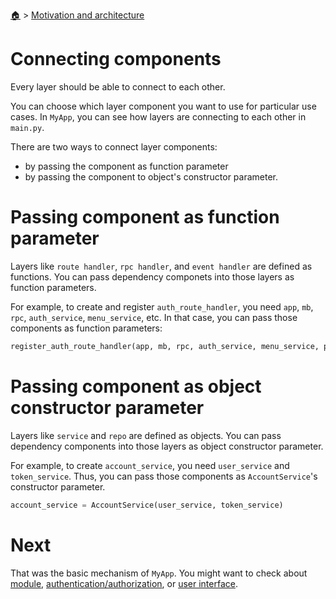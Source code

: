 <!--startTocHeader-->
[🏠](../README.md) > [Motivation and architecture](README.md)
# Connecting components
<!--endTocHeader-->

Every layer should be able to connect to each other.

You can choose which layer component you want to use for particular use cases. In `MyApp`, you can see how layers are connecting to each other in `main.py`.

There are two ways to connect layer components:

- by passing the component as function parameter
- by passing the component to object's constructor parameter.

# Passing component as function parameter

Layers like `route handler`, `rpc handler`, and `event handler` are defined as functions. You can pass dependency componets into those layers as function parameters.

For example, to create and register `auth_route_handler`, you need `app`, `mb`, `rpc`, `auth_service`, `menu_service`, etc. In that case, you can pass those components as function parameters:

```python
register_auth_route_handler(app, mb, rpc, auth_service, menu_service, page_template, enable_ui, enable_api, create_oauth_acess_token_path, create_acess_token_path, renew_access_token_url_path)
```

# Passing component as object constructor parameter

Layers like `service` and `repo` are defined as objects. You can pass dependency components into those layers as object constructor parameter.

For example, to create `account_service`, you need `user_service` and `token_service`. Thus, you can pass those components as `AccountService`'s constructor parameter.

```python
account_service = AccountService(user_service, token_service)
```

# Next

That was the basic mechanism of `MyApp`. You might want to check about [module](../creating-new-module/README.md), [authentication/authorization](../authentication-authorization.md), or [user interface](../user-interface/README.md).

<!--startTocSubTopic-->
<!--endTocSubTopic-->